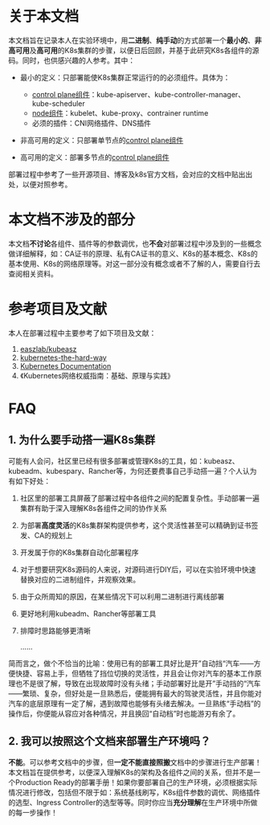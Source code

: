 # 关于本文档

本文档旨在记录本人在实验环境中，用**二进制**、**纯手动**的方式部署一个**最小的**、**非高可用**及**高可用**的K8s集群的步骤，以便日后回顾，并基于此研究K8s各组件的源码。同时，也供感兴趣的人参考。其中：

- 最小的定义：只部署能使K8s集群正常运行的的必须组件。具体为：
  - [control plane组件](https://kubernetes.io/docs/concepts/overview/components/#control-plane-components)：kube-apiserver、kube-controller-manager、kube-scheduler
  - [node组件](https://kubernetes.io/docs/concepts/overview/components/#node-components)：kubelet、kube-proxy、contrainer runtime
  - 必须的插件：CNI网络插件、DNS插件

- 非高可用的定义：只部署单节点的[control plane组件](https://kubernetes.io/docs/concepts/overview/components/#control-plane-components)
- 高可用的定义：部署多节点的[control plane组件](https://kubernetes.io/docs/concepts/overview/components/#control-plane-components)

部署过程中参考了一些开源项目、博客及k8s官方文档，会对应的文档中贴出出处，以便对照参考。



# 本文档不涉及的部分

本文档**不讨论**各组件、插件等的参数调优，也**不会**对部署过程中涉及到的一些概念做详细解释，如：CA证书的原理、私有CA证书的意义、K8s的基本概念、K8s的基本使用、K8s的网络原理等。对这一部分没有概念或者不了解的人，需要自行去查阅相关资料。



# 参考项目及文献

本人在部署过程中主要参考了如下项目及文献：

1. [easzlab/kubeasz](https://github.com/easzlab/kubeasz)
2. [kubernetes-the-hard-way](https://github.com/kelseyhightower/kubernetes-the-hard-way)
3. [Kubernetes Documentation](https://kubernetes.io/docs/home/)
4. 《Kubernetes网络权威指南：基础、原理与实践》



# FAQ

## 1. 为什么要手动搭一遍K8s集群

可能有人会问，社区里已经有很多部署或管理K8s的工具，如：kubeasz、kubeadm、kubespary、Rancher等，为何还要费事自己手动搭一遍？个人认为有如下好处：

1. 社区里的部署工具屏蔽了部署过程中各组件之间的配置复杂性。手动部署一遍集群有助于深入理解K8s各组件之间的协作关系

2. 为部署**高度灵活**的K8s集群架构提供参考，这个灵活性甚至可以精确到证书签发、CA的规划上

3. 开发属于你的K8s集群自动化部署程序

4. 对于想要研究K8s源码的人来说，对源码进行DIY后，可以在实验环境中快速替换对应的二进制组件，并观察效果。

5. 由于众所周知的原因，在某些情况下可以利用二进制进行离线部署

6. 更好地利用kubeadm、Rancher等部署工具

7. 排障时思路能够更清晰

   ……

简而言之，做个不恰当的比喻：使用已有的部署工具好比是开”自动挡“汽车——方便快捷、容易上手，但牺牲了挡位切换的灵活性，并且会让你对汽车的基本工作原理也不是很了解，导致在出现故障时没有头绪；手动部署好比是开”手动挡的“汽车——繁琐、复杂，但好处是一旦熟悉后，便能拥有最大的驾驶灵活性，并且你能对汽车的底层原理有一定了解，遇到故障也能够有头绪去解决。一旦熟练“手动档”的操作后，你便能从容应对各种情况，并且换回“自动档”时也能游刃有余了。



## 2. 我可以按照这个文档来部署生产环境吗？

**不能**。可以参考文档中的步骤，但**一定不能直接照搬**文档中的步骤进行生产部署！本文档旨在提供参考，以便深入理解K8s的架构及各组件之间的关系，但并不是一个Production Ready的部署手册！如果你要部署自己的生产环境，必须根据实际情况进行修改，包括但不限于如：系统基线刷写，K8s组件参数的调优、网络插件的选型、Ingress Controller的选型等等。同时你应当**充分理解**在生产环境中所做的每一步操作！
